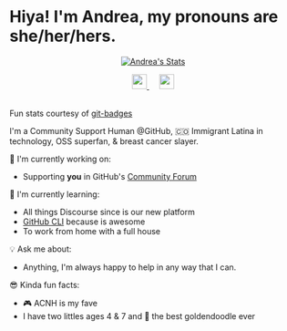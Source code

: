 # Hiya! I'm Andrea, my pronouns are she/her/hers.

<p align="center">
  <a href="https://github.com/andreagriffiths11" class="rich-diff-level-one">
    <img src="https://github-readme-stats.vercel.app/api?username=andreagriffiths11&title_color=333&text_color=777" alt="Andrea's Stats" >
  </a>
</p>

<p align="center">
  <a href="https://linkedin.com/in/andrealiliana">
    <img src="https://img.icons8.com/color/48/000000/linkedin-circled.png" width="26px"/>
  </a>
  &emsp;
  <a href="https://twitter.com/alacolombia">
    <img src="https://img.icons8.com/color/48/000000/twitter-circled.png" width="26px"/>
  </a>
  <br><br>
  
Fun stats courtesy of [git-badges](https://pufler.dev/git-badges) 

I'm a Community Support Human @GitHub, 🇨🇴 Immigrant Latina in technology, OSS superfan, & breast cancer slayer. 

🧰  I'm currently working on:
- Supporting **you** in GitHub's [Community Forum](https://github.community/) 

🏣 I'm currently learning:
- All things Discourse since is our new platform
- [GitHub CLI](https://cli.github.com/) because is awesome
- To work from home with a full house

💡 Ask me about:
- Anything, I'm always happy to help in any way that I can.

😎 Kinda fun facts:
- 🎮 ACNH is my fave  
- I have two littles ages 4 & 7 and 🐶 the best goldendoodle ever

